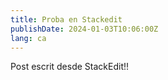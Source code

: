 ```yaml
---
title: Proba en Stackedit
publishDate: 2024-01-03T10:06:00Z
lang: ca
---
```


Post escrit desde StackEdit!!
<!--stackedit_data:
eyJoaXN0b3J5IjpbLTEyODUwNTc4MjBdfQ==
-->